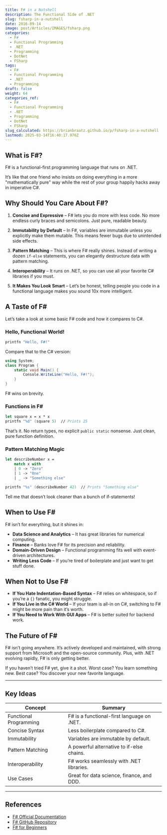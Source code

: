 ```yaml
---
title: F# in a Nutshell
description: The Functional Side of .NET
slug: fsharp-in-a-nutshell
date: 2016-09-14
image: post/Articles/IMAGES/fsharp.png
categories:
  - F#
  - Functional Programming
  - .NET
  - Programming
  - DotNet
  - FSharp
tags:
  - F#
  - Functional Programming
  - .NET
  - Programming
draft: false
weight: 64
categories_ref:
  - F#
  - Functional Programming
  - .NET
  - Programming
  - DotNet
  - FSharp
slug_calculated: https://brianbraatz.github.io/p/fsharp-in-a-nutshell
lastmod: 2025-03-14T16:40:17.976Z
---
```

<!-- # F# in a Nutshell: The Functional Side of .NET

Ah, F#. The quirky, functional cousin in the .NET family. If C# is the popular kid that everyone wants to be, and VB.NET is the old grandpa that refuses to retire, then F# is the eccentric genius who codes in a dark corner, sipping on some obscure artisan coffee. -->

## What is F#?

F# is a functional-first programming language that runs on .NET.

It’s like that one friend who insists on doing everything in a more "mathematically pure" way while the rest of your group happily hacks away in imperative C#.

<!-- 
But don’t be fooled—F# isn’t just for academia. It’s fast, powerful, and great for things like data science, financial modeling, and domain-driven design. Basically, if you like clean, concise code and hate unnecessary boilerplate, F# might be your new best friend. -->

## Why Should You Care About F#?

1. **Concise and Expressive** – F# lets you do more with less code. No more endless curly braces and semicolons. Just pure, readable beauty.

2. **Immutability by Default** – In F#, variables are immutable unless you explicitly make them mutable. This means fewer bugs due to unintended side effects.

3. **Pattern Matching** – This is where F# really shines. Instead of writing a dozen `if-else` statements, you can elegantly destructure data with pattern matching.

4. **Interoperability** – It runs on .NET, so you can use all your favorite C# libraries if you must.

5. **It Makes You Look Smart** – Let’s be honest, telling people you code in a functional language makes you sound 10x more intelligent.

## A Taste of F\#

Let’s take a look at some basic F# code and how it compares to C#.

### Hello, Functional World!

```fsharp
printfn "Hello, F#!"
```

Compare that to the C# version:

```csharp
using System;
class Program {
    static void Main() {
        Console.WriteLine("Hello, F#!");
    }
}
```

F# wins on brevity.

### Functions in F\#

```fsharp
let square x = x * x
printfn "%d" (square 5)  // Prints 25
```

That’s it. No return types, no explicit `public static` nonsense. Just clean, pure function definition.

### Pattern Matching Magic

```fsharp
let describeNumber x =
    match x with
    | 0 -> "Zero"
    | 1 -> "One"
    | _ -> "Something else"

printfn "%s" (describeNumber 42)  // Prints "Something else"
```

Tell me that doesn’t look cleaner than a bunch of if-statements!

## When to Use F\#

F# isn’t for everything, but it shines in:

* **Data Science and Analytics** – It has great libraries for numerical computing.
* **Finance** – Banks love F# for its precision and reliability.
* **Domain-Driven Design** – Functional programming fits well with event-driven architectures.
* **Writing Less Code** – If you’re tired of boilerplate and just want to get stuff done.

## When Not to Use F\#

* **If You Hate Indentation-Based Syntax** – F# relies on whitespace, so if you’re a `{}` fanatic, you might struggle.
* **If You Live in the C# World** – If your team is all-in on C#, switching to F# might be more pain than it’s worth.
* **If You Need to Work With GUI Apps** – F# is better suited for backend work.

## The Future of F\#

F# isn’t going anywhere. It’s actively developed and maintained, with strong support from Microsoft and the open-source community. Plus, with .NET evolving rapidly, F# is only getting better.

If you haven’t tried F# yet, give it a shot. Worst case? You learn something new. Best case? You discover your new favorite language.

***

## Key Ideas

| Concept                | Summary                                    |
| ---------------------- | ------------------------------------------ |
| Functional Programming | F# is a functional-first language on .NET. |
| Concise Syntax         | Less boilerplate compared to C#.           |
| Immutability           | Variables are immutable by default.        |
| Pattern Matching       | A powerful alternative to if-else chains.  |
| Interoperability       | F# works seamlessly with .NET libraries.   |
| Use Cases              | Great for data science, finance, and DDD.  |

***

## References

* [F# Official Documentation](https://learn.microsoft.com/en-us/dotnet/fsharp/)
* [F# GitHub Repository](https://github.com/dotnet/fsharp)
* [F# for Beginners](https://fsharpforfunandprofit.com/)
